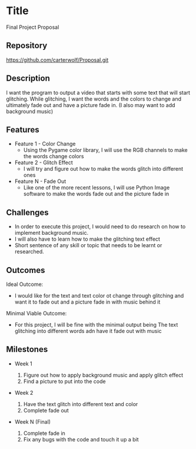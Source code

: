 # Title
Final Project Proposal

## Repository
https://github.com/carterwolf/Proposal.git

## Description
I want the program to output a video that starts with some text that will start glitching. While glitching, I want the words and the colors to change and ultimately fade out and have a picture fade in. (I also may want to add background music)

## Features
- Feature 1 - Color Change
	- Using the Pygame color library, I will use the RGB channels to make the words change colors
- Feature 2 - Glitch Effect
	- I will try and figure out how to make the words glitch into different ones
- Feature N - Fade Out
	- Like one of the more recent lessons, I will use Python Image software to make the words fade out and the picture fade in

## Challenges
- In order to execute this project, I would need to do research on how to implement background music. 
- I will also have to learn how to make the glitching text effect
- Short sentence of any skill or topic that needs to be learnt or researched.

## Outcomes
Ideal Outcome:
- I would like for the text and text color ot change through glitching and want it to fade out and a picture fade in with music behind it

Minimal Viable Outcome:
- For this project, I will be fine with the minimal output being The text glitching into different words adn have it fade out with music

## Milestones

- Week 1
  1. Figure out how to apply background music and apply glitch effect
  2. Find a picture to put into the code

- Week 2
  1. Have the text glitch into different text and color
  2. Complete fade out

- Week N (Final)
  1. Complete fade in
  2. Fix any bugs with the code and touch it up a bit